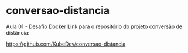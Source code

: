 # conversao-distancia
Aula 01 - Desafio Docker
Link para o repositório do projeto conversão de distância:

https://github.com/KubeDev/conversao-distancia